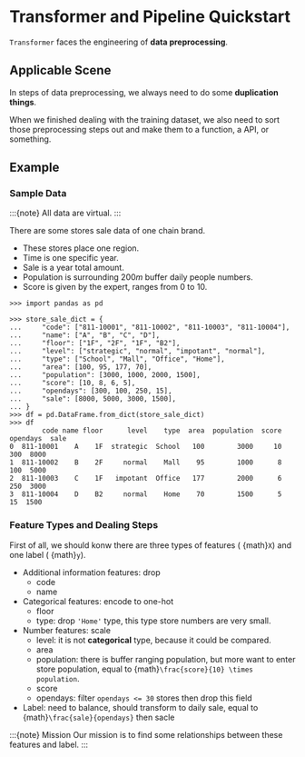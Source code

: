 # Transformer and Pipeline Quickstart

`Transformer` faces the engineering of **data preprocessing**.

## Applicable Scene

In steps of data preprocessing, we always need to do some **duplication things**.

When we finished dealing with the training dataset, we also need to sort those preprocessing steps out and make them to a function, a API, or something.

## Example

### Sample Data

:::{note}
All data are virtual.
:::

There are some stores sale data of one chain brand.

- These stores place one region.
- Time is one specific year.
- Sale is a year total amount.
- Population is surrounding $200m$ buffer daily people numbers.
- Score is given by the expert, ranges from 0 to 10.

```{code-block} python
>>> import pandas as pd

>>> store_sale_dict = {
...     "code": ["811-10001", "811-10002", "811-10003", "811-10004"],
...     "name": ["A", "B", "C", "D"],
...     "floor": ["1F", "2F", "1F", "B2"],
...     "level": ["strategic", "normal", "impotant", "normal"],
...     "type": ["School", "Mall", "Office", "Home"],
...     "area": [100, 95, 177, 70],
...     "population": [3000, 1000, 2000, 1500],
...     "score": [10, 8, 6, 5],
...     "opendays": [300, 100, 250, 15],
...     "sale": [8000, 5000, 3000, 1500],
... }
>>> df = pd.DataFrame.from_dict(store_sale_dict)
>>> df
        code name floor      level    type  area  population  score  opendays  sale
0  811-10001    A    1F  strategic  School   100        3000     10       300  8000
1  811-10002    B    2F     normal    Mall    95        1000      8       100  5000
2  811-10003    C    1F   impotant  Office   177        2000      6       250  3000
3  811-10004    D    B2     normal    Home    70        1500      5        15  1500
```

### Feature Types and Dealing Steps

First of all, we should konw there are three types of features ( {math}`X`) and one label ( {math}`y`).

- Additional information features: drop
  - code
  - name
- Categorical features: encode to one-hot
  - floor
  - type: drop `'Home'` type, this type store numbers are very small.
- Number features: scale
  - level: it is not **categorical** type, because it could be compared.
  - area
  - population: there is buffer ranging population, but more want to enter store population, equal to  {math}`\frac{score}{10} \times population`.
  - score
  - opendays: filter `opendays <= 30` stores then drop this field
- Label: need to balance, should transform to daily sale, equal to {math}`\frac{sale}{opendays}` then sacle

:::{note} Mission
Our mission is to find some relationships between these features and label.
:::
